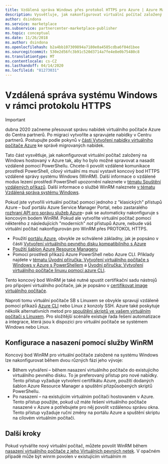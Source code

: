 ```yaml
---
title: Vzdálená správa Windows přes protokol HTTPS pro Azure | Azure Marketplace
description: Vysvětluje, jak nakonfigurovat virtuální počítač založený na Windows hostovaný v Azure tak, aby ho bylo možné vzdáleně spravovat pomocí PowerShellu.
author: dsindona
ms.service: marketplace
ms.subservice: partnercenter-marketplace-publisher
ms.topic: conceptual
ms.date: 11/26/2018
ms.author: dsindona
ms.openlocfilehash: b2a4bb107309894a7180e0a4585cdba6f04d1bee
ms.sourcegitcommit: 530e2d56fc3b91c520d3714a7fe4e8e0b75480c8
ms.translationtype: MT
ms.contentlocale: cs-CZ
ms.lasthandoff: 04/14/2020
ms.locfileid: "81273031"
---
```

# <a name="windows-remote-management-over-https"></a>Vzdálená správa systému Windows v rámci protokolu HTTPS

> [!IMPORTANT]
> dubna 2020 začneme přesouvat správu nabídek virtuálního počítače Azure do Centra partnerů. Po migraci vytvoříte a spravujete nabídky v Centru partnerů. Postupujte podle pokynů v [části Vytvoření nabídky virtuálního počítače Azure](https://aka.ms/CreateAzureVMoffer) ke správě migrovaných nabídek.

Tato část vysvětluje, jak nakonfigurovat virtuální počítač založený na Windows hostovaný v Azure tak, aby ho bylo možné spravovat a nasadit vzdáleně pomocí PowerShellu.  Chcete-li povolit vzdálené komunikace prostředí PowerShell, cílový virtuální ms musí vystavit koncový bod HTTPS vzdálené správy systému Windows (WinRM).  Další informace o vzdálené modus lezení prostředí PowerShell upozornění naleznete v [tématu Spuštění vzdálených příkazů](https://docs.microsoft.com/powershell/scripting/learn/remoting/running-remote-commands).  Další informace o službě WinRM naleznete [v tématu Vzdálená správa systému Windows](https://docs.microsoft.com/windows/desktop/WinRM/portal).

Pokud jste vytvořili virtuální počítač pomocí jednoho z "klasických" přístupů Azure – buď portálu Azure Service Manager Portal, nebo zastaralého [rozhraní API pro správu služeb Azure](https://docs.microsoft.com/previous-versions/azure/ee460799(v=azure.100))– pak se automaticky nakonfiguruje s koncovým bodem WinRM.  Pokud ale vytvoříte virtuální počítač pomocí některého z následujících "moderních" *not* přístupů Azure, nebude váš virtuální počítač nakonfigurován pro WinRM přes PROTOKOL HTTPS.

- Použití [portálu Azure](https://portal.azure.com/), obvykle ze schválené základny, jak je popsáno v části [Vytvoření virtuálního pevného disku kompatibilního s Azure](https://docs.microsoft.com/azure/marketplace/cloud-partner-portal/virtual-machine/cpp-create-vhd)
- [Použití šablon Azure Resource Manageru](https://docs.microsoft.com/azure/virtual-machines/windows/ps-template)
- Pomocí prostředí příkazů Azure PowerShell nebo Azure CLI.  Příklady najdete v [tématu Úvodní příručka: Vytvoření virtuálního počítače s Windows v Azure s PowerShellem](https://docs.microsoft.com/azure/virtual-machines/windows/quick-create-powershell) a [Úvodní příručka: Vytvoření virtuálního počítače linuxu pomocí azure CLI](https://docs.microsoft.com/azure/virtual-machines/linux/quick-create-cli).

Tento koncový bod WinRM je také nutné spustit certifikační sadu nástrojů pro připojení virtuálního počítače, jak je popsáno v [certifikovat image virtuálního počítače](https://docs.microsoft.com/azure/marketplace/cloud-partner-portal/virtual-machine/cpp-certify-vm).

Naproti tomu virtuální počítače SB s Linuxem se obvykle spravují vzdáleně pomocí příkazů [Azure CLI](https://docs.microsoft.com/cli/azure) nebo Linux z konzoly SSH.  Azure také poskytuje několik alternativních metod pro [spouštění skriptů ve vašem virtuálním počítači s Linuxem](https://docs.microsoft.com/azure/virtual-machines/linux/run-scripts-in-vm).  Pro složitější scénáře existuje řada řešení automatizace a integrace, která jsou k dispozici pro virtuální počítače se systémem Windows nebo Linux.


## <a name="configure-and-deploy-with-winrm"></a>Konfigurace a nasazení pomocí služby WinRM

Koncový bod WinRM pro virtuální počítače založené na systému Windows lze nakonfigurovat během dvou různých fází jeho vývoje:

- Během vytváření – během nasazení virtuálního počítače do existujícího virtuálního pevného disku.  To je preferovaný přístup pro nové nabídky.  Tento přístup vyžaduje vytvoření certifikátu Azure, použití dodaných šablon Azure Resource Manager a spuštění přizpůsobených skriptů PowerShellu.
- Po nasazení – na existujícím virtuálním počítači hostovaném v Azure.  Tento přístup použijte, pokud už máte řešení virtuálního počítače nasazené v Azure a potřebujete pro něj povolit vzdálenou správu okna.  Tento přístup vyžaduje ruční změny na portálu Azure a spuštění skriptu na cílovém virtuálním počítači.


## <a name="next-steps"></a>Další kroky
Pokud vytváříte nový virtuální počítač, můžete povolit WinRM během [nasazení virtuálního počítače z jeho Virtuálních pevných netek](./cpp-deploy-vm-vhd.md).  V opačném případě může být winrm povolen v existujícím virtuálním m
